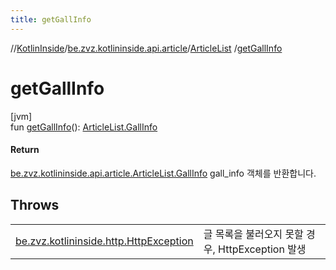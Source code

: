 ```yaml
---
title: getGallInfo
---
```

//[KotlinInside](../../../index.html)/[be.zvz.kotlininside.api.article](../index.html)/[ArticleList](index.html)
/[getGallInfo](get-gall-info.html)

# getGallInfo

[jvm]\
fun [getGallInfo](get-gall-info.html)(): [ArticleList.GallInfo](-gall-info/index.html)

#### Return

[be.zvz.kotlininside.api.article.ArticleList.GallInfo](-gall-info/index.html) gall_info 객체를 반환합니다.

## Throws

| | |
|---|---|
| [be.zvz.kotlininside.http.HttpException](../../be.zvz.kotlininside.http/-http-exception/index.html) | 글 목록을 불러오지 못할 경우, HttpException 발생 |



